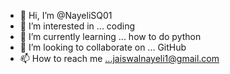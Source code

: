 - 👋 Hi, I’m @NayeliSQ01
- 👀 I’m interested in ... coding
- 🌱 I’m currently learning ... how to do python
- 💞️ I’m looking to collaborate on ... GitHub
- 📫 How to reach me ...jaiswalnayeli1@gmail.com

<!---
NayeliSQ01/NayeliSQ01 is a ✨ special ✨ repository because its `README.md` (this file) appears on your GitHub profile.
You can click the Preview link to take a look at your changes.
--->

